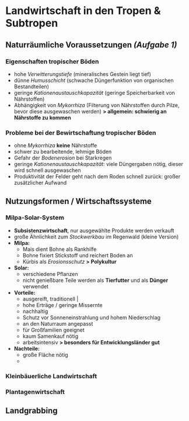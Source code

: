 # Landwirtschaft in den Tropen & Subtropen

## Naturräumliche Voraussetzungen *(Aufgabe 1)*

### Eigenschaften tropischer Böden
- hohe *Verwitterungstiefe* (mineralisches Gestein liegt tief)
- dünne *Humusschicht* (schwache Düngerfunktion von organischen Bestandteilen)
- geringe *Kationenaustauschkapazität* (geringe Speicherbarkeit von Nährstoffen)
- Abhängigkeit von *Mykorrhiza* (Filterung von Nährstoffen durch Pilze, bevor diese ausgewaschen werden)
	**> allgemein: schwierig an Nährstoffe zu kommen**

### Probleme bei der Bewirtschaftung tropischer Böden
- ohne *Mykorrhiza* **keine** Nährstoffe
- schwer zu bearbeitende, lehmige Böden
- Gefahr der *Bodenerosion* bei Starkregen
- geringe *Kationenaustauschkapazität*: viele Düngergaben nötig, dieser wird schnell ausgewaschen
- Produktivität der Felder geht nach dem Roden schnell zurück: großer zusätzlicher Aufwand

## Nutzungsformen / Wirtschaftssysteme

### Milpa-Solar-System
- **Subsistenzwirtschaft**, nur ausgewählte Produkte werden verkauft
- große Ähnlichkeit zum *Stockwerkbau* im Regenwald (kleine Version)
- **Milpa:**
	- Mais dient Bohne als Rankhilfe
	- Bohne fixiert Stickstoff und reichert Boden an
	- Kürbis als *Erosionsschutz* **> Polykultur**
- **Solar:**
	- verschiedene Pflanzen
	- nicht genießbare Teile werden als **Tierfutter** und als **Dünger** verwendet
- **Vorteile:**
	- ausgereift, traditionell | 
	- hohe Erträge / geringe Missernte
	- nachhaltig
	- Schutz vor Sonneneinstrahlung und hohem Niederschlag
	- an den Naturraum angepasst
	- für Großfamilien geeignet
	- kaum Samenkauf nötig
	- arbeitsintensiv **> besonders für Entwicklungsländer gut**
- **Nachteile:**
	- große Fläche nötig
	- 

### Kleinbäuerliche Landwirtschaft

### Plantagenwirtschaft

## Landgrabbing

<!--stackedit_data:
eyJoaXN0b3J5IjpbLTE5OTYwMjU1MjAsLTk1Mzc5NTU1MCwzMT
I2NjA1NjUsLTIwNTk0OTc1MTksMTM4MzIyMDg2N119
-->